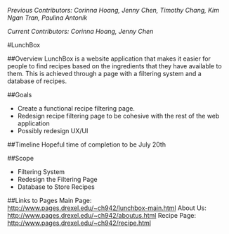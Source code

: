 _Previous Contributors: Corinna Hoang, Jenny Chen, Timothy Chang, Kim Ngan Tran, Paulina Antonik_

_Current Contributors: Corinna Hoang, Jenny Chen_ 

#LunchBox 

##Overview
LunchBox is a website application that makes it easier for people to find recipes based on the ingredients that they have available to them. This is achieved through a page with a filtering system and a database of recipes.

##Goals
* Create a functional recipe filtering page.
* Redesign recipe filtering page to be cohesive with the rest of the web application
* Possibly redesign UX/UI

##Timeline
Hopeful time of completion to be July 20th 

##Scope
* Filtering System
* Redesign the Filtering Page
* Database to Store Recipes

##Links to Pages
Main Page: http://www.pages.drexel.edu/~ch942/lunchbox-main.html
About Us: http://www.pages.drexel.edu/~ch942/aboutus.html
Recipe Page: http://www.pages.drexel.edu/~ch942/recipe.html
